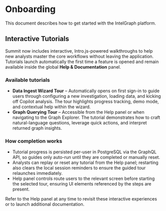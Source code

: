 # Onboarding

This document describes how to get started with the IntelGraph platform.

## Interactive Tutorials

Summit now includes interactive, Intro.js-powered walkthroughs to help new analysts master the core workflows without leaving the application. Tutorials launch automatically the first time a feature is opened and remain available inside the global **Help & Documentation** panel.

### Available tutorials

- **Data Ingest Wizard Tour** – Automatically opens on first sign-in to guide users through configuring a new investigation, loading data, and kicking off Copilot analysis. The tour highlights progress tracking, demo mode, and contextual help within the wizard.
- **Graph Querying Tour** – Accessible from the Help panel or when navigating to the Graph Explorer. The tutorial demonstrates how to craft natural-language questions, leverage quick actions, and interpret returned graph insights.

### How completion works

- Tutorial progress is persisted per-user in PostgreSQL via the GraphQL API, so guides only auto-run until they are completed or manually reset.
- Analysts can replay or reset any tutorial from the Help panel; restarting also clears the local session reminders to ensure the guided tour relaunches immediately.
- Help panel controls route users to the relevant screen before starting the selected tour, ensuring UI elements referenced by the steps are present.

Refer to the Help panel at any time to revisit these interactive experiences or to launch additional documentation.
